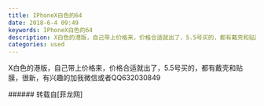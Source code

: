 ```yaml
---
title: IPhoneX白色的64
date: 2018-6-4 09:49
keywords: IPhoneX白色的64
description: X白色的港版，自己带上价格来，价格合适就出了，5.5号买的，都有戴壳和贴膜，很新，有兴趣的加我微信或者QQ632030849
categories: used
---
```

<td class="t_f" id="postmessage_1388838">

X白色的港版，自己带上价格来，价格合适就出了，5.5号买的，都有戴壳和贴膜，很新，有兴趣的加我微信或者QQ632030849<br/>
</td>
###### 转载自[菲龙网]